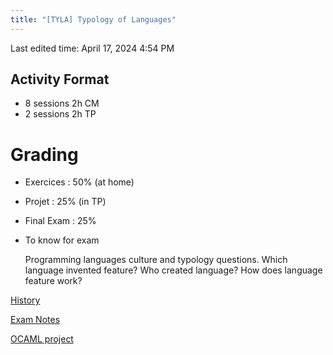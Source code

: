 ```yaml
---
title: "[TYLA] Typology of Languages"
---
```

Last edited time: April 17, 2024 4:54 PM

## Activity Format

- 8 sessions 2h CM
- 2 sessions 2h TP

# Grading

- Exercices : 50% (at home)
- Projet : 25% (in TP)
- Final Exam : 25%
- To know for exam
    
    Programming languages culture and typology questions.
    Which language invented feature?
    Who created language?
    How does language feature work?
    

[History](%5BTYLA%5D%20Typology%20of%20Languages/History.md)

[Exam Notes](%5BTYLA%5D%20Typology%20of%20Languages/Exam%20Notes.md)

[OCAML project](%5BTYLA%5D%20Typology%20of%20Languages/OCAML%20project.md)

